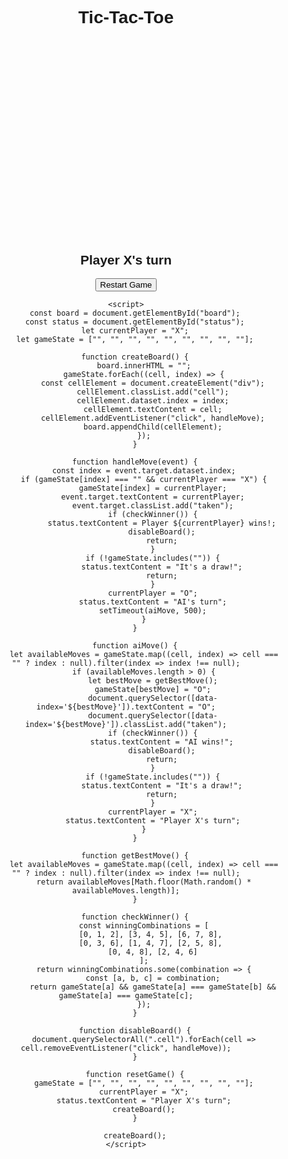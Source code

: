<!DOCTYPE html>
<html lang="en">
<head>
    <meta charset="UTF-8">
    <meta name="viewport" content="width=device-width, initial-scale=1.0">
    <title>Tic-Tac-Toe</title>
    <style>
        body {
            font-family: Arial, sans-serif;
            text-align: center;
        }
        .board {
            display: grid;
            grid-template-columns: repeat(3, 100px);
            grid-template-rows: repeat(3, 100px);
            gap: 5px;
            justify-content: center;
            margin-top: 20px;
        }
        .cell {
            width: 100px;
            height: 100px;
            display: flex;
            align-items: center;
            justify-content: center;
            font-size: 2em;
            background-color: lightgray;
            cursor: pointer;
        }
        .cell.taken {
            pointer-events: none;
        }
    </style>
</head>
<body>
    <h1>Tic-Tac-Toe</h1>
    <div class="board" id="board"></div>
    <h2 id="status">Player X's turn</h2>
    <button onclick="resetGame()">Restart Game</button>

    <script>
        const board = document.getElementById("board");
        const status = document.getElementById("status");
        let currentPlayer = "X";
        let gameState = ["", "", "", "", "", "", "", "", ""];

        function createBoard() {
            board.innerHTML = "";
            gameState.forEach((cell, index) => {
                const cellElement = document.createElement("div");
                cellElement.classList.add("cell");
                cellElement.dataset.index = index;
                cellElement.textContent = cell;
                cellElement.addEventListener("click", handleMove);
                board.appendChild(cellElement);
            });
        }

        function handleMove(event) {
            const index = event.target.dataset.index;
            if (gameState[index] === "" && currentPlayer === "X") {
                gameState[index] = currentPlayer;
                event.target.textContent = currentPlayer;
                event.target.classList.add("taken");
                if (checkWinner()) {
                    status.textContent = Player ${currentPlayer} wins!;
                    disableBoard();
                    return;
                }
                if (!gameState.includes("")) {
                    status.textContent = "It's a draw!";
                    return;
                }
                currentPlayer = "O";
                status.textContent = "AI's turn";
                setTimeout(aiMove, 500);
            }
        }

        function aiMove() {
            let availableMoves = gameState.map((cell, index) => cell === "" ? index : null).filter(index => index !== null);
            if (availableMoves.length > 0) {
                let bestMove = getBestMove();
                gameState[bestMove] = "O";
                document.querySelector([data-index='${bestMove}']).textContent = "O";
                document.querySelector([data-index='${bestMove}']).classList.add("taken");
                if (checkWinner()) {
                    status.textContent = "AI wins!";
                    disableBoard();
                    return;
                }
                if (!gameState.includes("")) {
                    status.textContent = "It's a draw!";
                    return;
                }
                currentPlayer = "X";
                status.textContent = "Player X's turn";
            }
        }

        function getBestMove() {
            let availableMoves = gameState.map((cell, index) => cell === "" ? index : null).filter(index => index !== null);
            return availableMoves[Math.floor(Math.random() * availableMoves.length)];
        }

        function checkWinner() {
            const winningCombinations = [
                [0, 1, 2], [3, 4, 5], [6, 7, 8], 
                [0, 3, 6], [1, 4, 7], [2, 5, 8], 
                [0, 4, 8], [2, 4, 6]
            ];
            return winningCombinations.some(combination => {
                const [a, b, c] = combination;
                return gameState[a] && gameState[a] === gameState[b] && gameState[a] === gameState[c];
            });
        }

        function disableBoard() {
            document.querySelectorAll(".cell").forEach(cell => cell.removeEventListener("click", handleMove));
        }

        function resetGame() {
            gameState = ["", "", "", "", "", "", "", "", ""];
            currentPlayer = "X";
            status.textContent = "Player X's turn";
            createBoard();
        }

        createBoard();
    </script>
</body>
</html>
